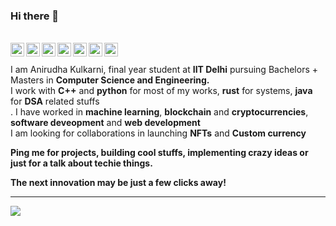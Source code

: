 ### Hi there 👋

<br/>
<a href="https://4n1rudh4.medium.com/" target="_blank">
  <img align="left" alt="Medium" width="22px" src="https://cdn.jsdelivr.net/npm/simple-icons@v3/icons/medium.svg" />
</a>

<a href="4n1rudh4@xmpp.jp" target="_blank">
  <img align="left" alt="Medium" width="22px" src="https://cdn.jsdelivr.net/npm/simple-icons@5.5.0/icons/xmpp.svg" />
</a>
<a href="https://www.linkedin.com/in/anirudha-kulkarni47/" target="_blank">
  <img align="left" alt="Linkedin" width="22px" src="https://cdn.jsdelivr.net/npm/simple-icons@v3/icons/linkedin.svg" />
</a>
<a href="https://t.me/Anirudhak"target="_blank">
  <img align="left" alt="Telegram" width="22px" src="https://cdn.jsdelivr.net/npm/simple-icons@v3/icons/telegram.svg" />
</a>
<a href="https://www.instagram.com/ani.cool_karni/"target="_blank"target="_blank">
  <img align="left" alt="Instagram" width="22px" src="https://cdn.jsdelivr.net/npm/simple-icons@v3/icons/instagram.svg" />
</a>
<a href="https://codeforces.com/profile/anirudhak47"target="_blank">
  <img align="left" alt="codeforces" width="22px" src="https://cdn.jsdelivr.net/npm/simple-icons@v3/icons/codeforces.svg" />
</a>
<a href="https://www.codechef.com/users/anirudhak47"target="_blank">
  <img align="left" alt=" Codechef" width="22px" src="https://cdn.jsdelivr.net/npm/simple-icons@v3/icons/codechef.svg" />
</a>
<br/>
<br/>
I am Anirudha Kulkarni, final year student at <strong>IIT Delhi</strong> pursuing Bachelors + Masters in <strong>Computer Science and Engineering.</strong> <br/>
I work with <strong>C++</strong> and <strong>python</strong> for most of my works, <strong>rust</strong> for systems, <strong>java</strong> for <strong>DSA</strong> related stuffs<br/>.
I have worked in <strong>machine learning</strong>, <strong>blockchain</strong> and <strong>cryptocurrencies</strong>, <strong>software deveopment</strong> and <strong>web development</strong><br/>
I am looking for collaborations in launching <strong>NFTs</strong> and <strong>Custom currency</strong><br/>

<strong>Ping me for projects, building cool stuffs, implementing crazy ideas or just for a talk about techie things. 

The next innovation may be just a few clicks away!</strong>
<br/>


---

![](https://anirudhakulkarni-visitor-badge.glitch.me/badge?page_id=anirudhakulkarni.anirudhakulkarni)
<br />
